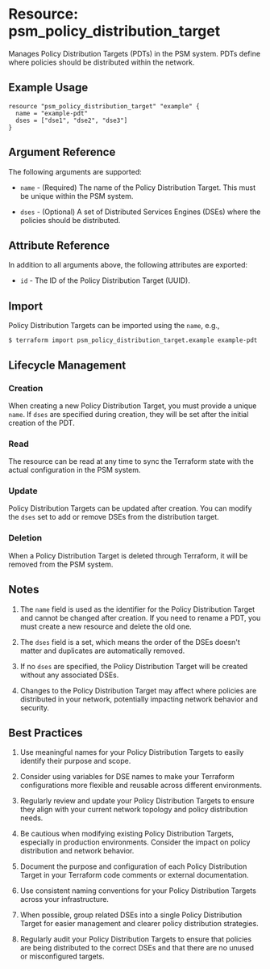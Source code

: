 # Resource: psm_policy_distribution_target

Manages Policy Distribution Targets (PDTs) in the PSM system. PDTs define where policies should be distributed within the network.

## Example Usage

```hcl
resource "psm_policy_distribution_target" "example" {
  name = "example-pdt"
  dses = ["dse1", "dse2", "dse3"]
}
```

## Argument Reference

The following arguments are supported:

* `name` - (Required) The name of the Policy Distribution Target. This must be unique within the PSM system.

* `dses` - (Optional) A set of Distributed Services Engines (DSEs) where the policies should be distributed.

## Attribute Reference

In addition to all arguments above, the following attributes are exported:

* `id` - The ID of the Policy Distribution Target (UUID).

## Import

Policy Distribution Targets can be imported using the `name`, e.g.,

```
$ terraform import psm_policy_distribution_target.example example-pdt
```

## Lifecycle Management

### Creation

When creating a new Policy Distribution Target, you must provide a unique `name`. If `dses` are specified during creation, they will be set after the initial creation of the PDT.

### Read

The resource can be read at any time to sync the Terraform state with the actual configuration in the PSM system.

### Update

Policy Distribution Targets can be updated after creation. You can modify the `dses` set to add or remove DSEs from the distribution target.

### Deletion

When a Policy Distribution Target is deleted through Terraform, it will be removed from the PSM system.

## Notes

1. The `name` field is used as the identifier for the Policy Distribution Target and cannot be changed after creation. If you need to rename a PDT, you must create a new resource and delete the old one.

2. The `dses` field is a set, which means the order of the DSEs doesn't matter and duplicates are automatically removed.

3. If no `dses` are specified, the Policy Distribution Target will be created without any associated DSEs.

4. Changes to the Policy Distribution Target may affect where policies are distributed in your network, potentially impacting network behavior and security.

## Best Practices

1. Use meaningful names for your Policy Distribution Targets to easily identify their purpose and scope.

2. Consider using variables for DSE names to make your Terraform configurations more flexible and reusable across different environments.

3. Regularly review and update your Policy Distribution Targets to ensure they align with your current network topology and policy distribution needs.

4. Be cautious when modifying existing Policy Distribution Targets, especially in production environments. Consider the impact on policy distribution and network behavior.

5. Document the purpose and configuration of each Policy Distribution Target in your Terraform code comments or external documentation.

6. Use consistent naming conventions for your Policy Distribution Targets across your infrastructure.

7. When possible, group related DSEs into a single Policy Distribution Target for easier management and clearer policy distribution strategies.

8. Regularly audit your Policy Distribution Targets to ensure that policies are being distributed to the correct DSEs and that there are no unused or misconfigured targets.
